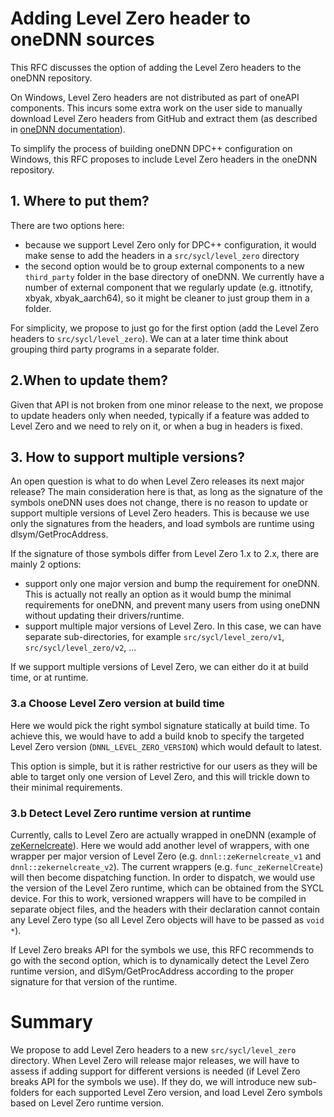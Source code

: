 # Adding Level Zero header to oneDNN sources

This RFC discusses the option of adding the Level Zero headers to the
oneDNN repository.

On Windows, Level Zero headers are not distributed as part of oneAPI
components. This incurs some extra work on the user side to manually
download Level Zero headers from GitHub and extract them (as described
in [oneDNN
documentation](https://docs.oneapi.io/versions/latest/onednn/dev_guide_build.html#id1)).

To simplify the process of building oneDNN DPC++ configuration on
Windows, this RFC proposes to include Level Zero headers in the oneDNN
repository.

## 1. Where to put them?
There are two options here:
- because we support Level Zero only for DPC++ configuration, it would
  make sense to add the headers in a `src/sycl/level_zero` directory
- the second option would be to group external components to a new
  `third_party` folder in the base directory of oneDNN. We currently
  have a number of external component that we regularly update
  (e.g. ittnotify, xbyak, xbyak\_aarch64), so it might be cleaner to
  just group them in a folder.

For simplicity, we propose to just go for the first option (add the
Level Zero headers to `src/sycl/level_zero`). We can at a later time
think about grouping third party programs in a separate folder.

## 2.When to update them?
Given that API is not broken from one minor release to the next, we
propose to update headers only when needed, typically if a feature was
added to Level Zero and we need to rely on it, or when a bug in
headers is fixed.

## 3. How to support multiple versions?
An open question is what to do when Level Zero releases its next major
release?  The main consideration here is that, as long as the
signature of the symbols oneDNN uses does not change, there is no
reason to update or support multiple versions of Level Zero
headers. This is because we use only the signatures from the headers,
and load symbols are runtime using dlsym/GetProcAddress.

If the signature of those symbols differ from Level Zero 1.x to 2.x,
there are mainly 2 options:
- support only one major version and bump the requirement for
  oneDNN. This is actually not really an option as it would bump the
  minimal requirements for oneDNN, and prevent many users from using
  oneDNN without updating their drivers/runtime.
- support multiple major versions of Level Zero. In this case, we can
  have separate sub-directories, for example `src/sycl/level_zero/v1`,
  `src/sycl/level_zero/v2`, ...

If we support multiple versions of Level Zero, we can either do it at
build time, or at runtime.

### 3.a Choose Level Zero version at build time

Here we would pick the right symbol signature statically at build
time. To achieve this, we would have to add a build knob to specify
the targeted Level Zero version (`DNNL_LEVEL_ZERO_VERSION`) which
would default to latest.
  
This option is simple, but it is rather restrictive for our users as
they will be able to target only one version of Level Zero, and this
will trickle down to their minimal requirements.

### 3.b Detect Level Zero runtime version at runtime
Currently, calls to Level Zero are actually wrapped in oneDNN (example
of
[zeKernelcreate](https://github.com/uxlfoundation/oneDNN/blob/dd2abf12b06b0a82cebe531d3b2f440e71cadb64/src/sycl/level_zero_utils.cpp#L141-L152)). Here
we would add another level of wrappers, with one wrapper per major
version of Level Zero (e.g. `dnnl::zeKernelcreate_v1` and
`dnnl::zekernelcreate_v2`). The current wrappers
(e.g. `func_zeKernelCreate`) will then become dispatching function. In
order to dispatch, we would use the version of the Level Zero runtime,
which can be obtained from the SYCL device.  For this to work,
versioned wrappers will have to be compiled in separate object files,
and the headers with their declaration cannot contain any Level Zero
type (so all Level Zero objects will have to be passed as `void *`).

If Level Zero breaks API for the symbols we use, this RFC recommends
to go with the second option, which is to dynamically detect the Level
Zero runtime version, and dlSym/GetProcAddress according to the proper
signature for that version of the runtime.
  
# Summary
We propose to add Level Zero headers to a new `src/sycl/level_zero`
directory.  When Level Zero will release major releases, we will have
to assess if adding support for different versions is needed (if Level
Zero breaks API for the symbols we use). If they do, we will introduce
new sub-folders for each supported Level Zero version, and load Level
Zero symbols based on Level Zero runtime version.

